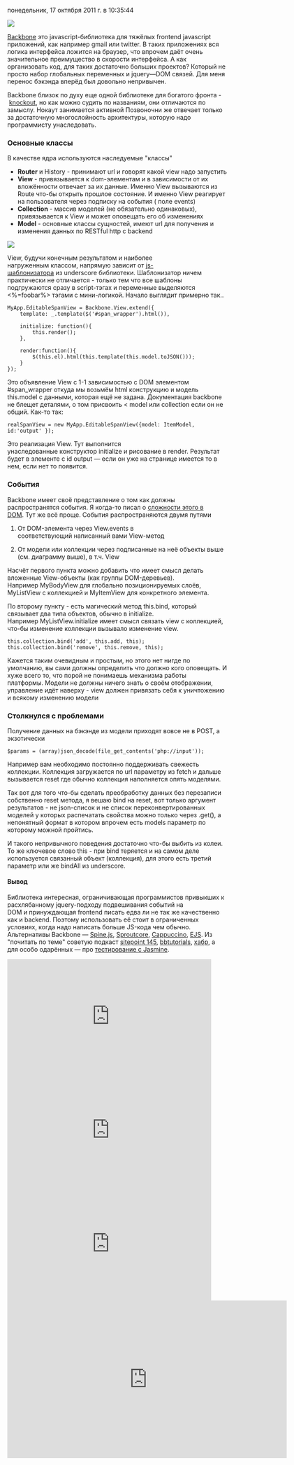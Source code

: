 понедельник, 17 октября 2011 г. в 10:35:44

![](../img/Pasted%20image%2020241016183217.png)

[Backbone](http://documentcloud.github.com/backbone/) это javascript-библиотека для тяжёлых frontend javascript приложений, как например gmail или twitter. В таких приложениях вся логика интерфейса ложится на браузер, что впрочем даёт очень значительное преимущество в скорости интерфейса. А как организовать код, для таких достаточно больших проектов? Который не просто набор глобальных переменных и jquery—DOM связей. Для меня перенос бэкэнда вперёд был довольно непривычен.

Backbone близок по духу еще одной библиотеке для богатого фронта - [knockout](http://knockoutjs.com/), но как можно судить по названиям, они отличаются по замыслу. Нокаут занимается активной Позвоночни же отвечает только за достаточную многослойность архитектуры, которую надо программисту унаследовать.

### Основные классы

В качестве ядра используются наследуемые "классы"

- **Router** и History - принимают url и говорят какой view надо запустить
- **View** - привязывается к dom-элементам и в зависимости от их вложённости отвечает за их данные. Именно View вызываются из Route что-бы открыть прошлое состояние. И именно View реагирует на пользователя через подписку на события ( поле events)
- **Collection** - массив моделей (не обязательно одинаковых), привязывается к View и может оповещать его об изменениях
- **Model** - основные классы сущностей, имеют url для получения и изменения данных по RESTful http с backend

![](../img/Pasted%20image%2020241016183231.png)


View, будучи конечным результатом и наиболее нагруженным классом, напрямую зависит от [js-шаблонизатора](http://documentcloud.github.com/underscore/#template) из underscore библиотеки. Шаблонизатор ничем практически не отличается - только тем что все шаблоны подгружаются сразу в script-тэгах и переменные выделяются <%=foobar%> тэгами с мини-логикой. Начало выглядит примерно так..

```
MyApp.EditableSpanView = Backbone.View.extend({
    template: _.template($('#span_wrapper').html()), 
    
    initialize: function(){
        this.render();
    },
    
    render:function(){
        $(this.el).html(this.template(this.model.toJSON()));
    }
});
```

Это объявление View с 1-1 зависимостью с DOM элементом #span_wrapper откуда мы возьмём html конструкцию и модель this.model с данными, которая ещё не задана. Документация backbone не блещет деталями, о том присвоить < model или collection если он не общий. Как-то так:

```
realSpanView = new MyApp.EditableSpanView({model: ItemModel, id:'output' });
```

Это реализация View. Тут выполнится унаследованные конструктор initialize и рисование в render. Результат будет в элементе с id output — если он уже на странице имеется то в нем, если нет то появится.  

### События

Backbone имеет своё представление о том как должны распространятся события. Я когда-то писал о [сложности этого в DOM](http://kurapov.name/rus/technology/ui/js/onclick_event_order/). Тут же всё проще. События распространяются двумя путями

1. От DOM-элемента через View.events в соответствующий написанный вами View-метод  
    
2. От модели или коллекции через подписанные на неё объекты выше (см. диаграмму выше), в т.ч. View

Насчёт первого пункта можно добавить что имеет смысл делать вложенные View-объекты (как группы DOM-деревьев). Например MyBodyView для глобально позиционируемых слоёв, MyListView с коллекцией и MyItemView для конкретного элемента.

По второму пункту - есть магический метод this.bind, который связывает два типа объектов, обычно в initialize. Например MyListView.initialize имеет смысл связать view с коллекцией, что-бы изменение коллекции вызывало изменение view. 

  

```
this.collection.bind('add', this.add, this); 
this.collection.bind('remove', this.remove, this);
```

Кажется таким очевидным и простым, но этого нет нигде по умолчанию, вы сами должны определить что должно кого оповещать. И хуже всего то, что порой не понимаешь механизма работы платформы. Модели не должны ничего знать о своём отображении, управление идёт наверху - view должен привязать себя к уничтожению и всякому изменению модели

### Столкнулся с проблемами

Получение данных на бэкэнде из модели приходят вовсе не в POST, а экзотически

```
$params = (array)json_decode(file_get_contents('php://input'));
```

Например вам необходимо постоянно поддерживать свежесть коллекции. Коллекция загружается по url параметру из fetch и дальше вызывается reset где обычно коллекция наполняется опять моделями. 

Так вот для того что-бы сделать преобработку данных без перезаписи собственно reset метода, я вешаю bind на reset, вот только аргумент результатов - не json-список и не список переконвертированных моделей у которых распечатать свойства можно только через .get(), а непонятный формат в котором впрочем есть models параметр по которому можной пройтись.

И такого непривычного поведения достаточно что-бы выбить из колеи. То же ключевое слово this - при bind теряется и на самом деле используется связанный объект (коллекция), для этого есть третий параметр или же bindAll из underscore.

#### Вывод

Библиотека интересная, ограничивающая программистов привыкших к расхлябанному jquery-подходу подвешивания событий на DOM и принуждающая frontend писать едва ли не так же качественно как и backend. Поэтому использовать её стоит в ограниченных условиях, когда надо написать больше JS-кода чем обычно. Альтернативы Backbone — [Spine.js](http://spinejs.com/), [Sproutcore](http://www.sproutcore.com/), [Cappuccino](http://cappuccino.org/), [EJS](http://embeddedjs.com/getting_started.html). Из "почитать по теме" советую подкаст [sitepoint 145](http://www.sitepoint.com/podcast-145-backbone-js-fundamentals-with-addy-osmani/), [bbtutorials](http://backbonetutorials.com/), [хабр](http://habrahabr.ru/blogs/javascript/118782/), а для особо одарённых — про [тестирование с Jasmine](http://tinnedfruit.com/2011/03/03/testing-backbone-apps-with-jasmine-sinon.html).

<iframe width="467" height="260" src="https://www.youtube.com/embed/258gBoR734U" title="Backbone.js walkthrough of Models and Views (Part 1/2)" frameborder="0" allow="accelerometer; autoplay; clipboard-write; encrypted-media; gyroscope; picture-in-picture; web-share" referrerpolicy="strict-origin-when-cross-origin" allowfullscreen></iframe>

<iframe width="467" height="260" src="https://www.youtube.com/embed/XGGIc800WFM" title="Backbone.js walkthrough of Models and Views (Part 2/2)" frameborder="0" allow="accelerometer; autoplay; clipboard-write; encrypted-media; gyroscope; picture-in-picture; web-share" referrerpolicy="strict-origin-when-cross-origin" allowfullscreen></iframe>

<iframe width="467" height="260" src="https://www.youtube.com/embed/lPiM4T1lR58" title="Using Backbone.js with Rails: Patterns from the Wild by Sarah Mei" frameborder="0" allow="accelerometer; autoplay; clipboard-write; encrypted-media; gyroscope; picture-in-picture; web-share" referrerpolicy="strict-origin-when-cross-origin" allowfullscreen></iframe>

<iframe title="vimeo-player" src="https://player.vimeo.com/video/28096809?h=40c7590e64" width="640" height="360" frameborder="0"    allowfullscreen></iframe>
